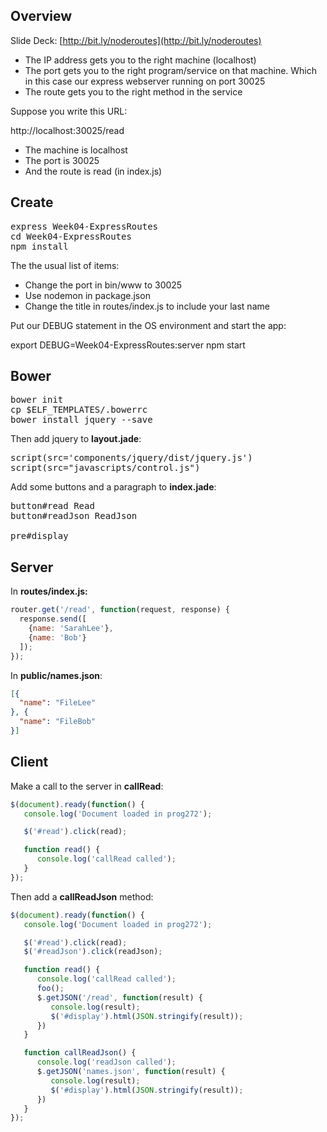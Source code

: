 ## Overview

Slide Deck: [http://bit.ly/noderoutes](http://bit.ly/noderoutes)

- The IP address gets you to the right machine (localhost)
- The port gets you to the right program/service on that machine. Which in this case our express webserver running on port 30025
- The route gets you to the right method in the service

Suppose you write this URL:

  http://localhost:30025/read

- The machine is localhost
- The port is 30025
- And the route is read (in index.js)

## Create

<pre>
express Week04-ExpressRoutes
cd Week04-ExpressRoutes
npm install
</pre>

The the usual list of items:

- Change the port in bin/www to 30025
- Use nodemon in package.json
- Change the title in routes/index.js to include your last name

Put our DEBUG statement in the OS environment and start the app:

</pre>
export DEBUG=Week04-ExpressRoutes:server
npm start
</pre>

## Bower

<pre>
bower init
cp $ELF_TEMPLATES/.bowerrc
bower install jquery --save
</pre>

Then add jquery to **layout.jade**:

<pre>
script(src='components/jquery/dist/jquery.js')
script(src="javascripts/control.js")
</pre>

Add some buttons and a paragraph to **index.jade**:

<pre>
button#read Read
button#readJson ReadJson

pre#display
</pre>

## Server

In **routes/index.js:**

```javascript
router.get('/read', function(request, response) {
  response.send([
    {name: 'SarahLee'},
    {name: 'Bob'}
  ]);
});
```

In **public/names.json**:

```json
[{
  "name": "FileLee"
}, {
  "name": "FileBob"
}]
```

## Client

Make a call to the server in **callRead**:

```javascript
$(document).ready(function() {
   console.log('Document loaded in prog272');

   $('#read').click(read);

   function read() {
      console.log('callRead called');
   }
});
```

Then add a **callReadJson** method:

```javascript
$(document).ready(function() {
   console.log('Document loaded in prog272');

   $('#read').click(read);
   $('#readJson').click(readJson);

   function read() {
      console.log('callRead called');
      foo();
      $.getJSON('/read', function(result) {
         console.log(result);
         $('#display').html(JSON.stringify(result));
      })
   }

   function callReadJson() {
      console.log('readJson called');
      $.getJSON('names.json', function(result) {
         console.log(result);
         $('#display').html(JSON.stringify(result));
      })
   }
});
```
